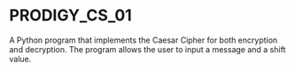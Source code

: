 # PRODIGY_CS_01
 A Python program that implements the Caesar Cipher for both encryption and decryption. The program allows the user to input a message and a shift value.
